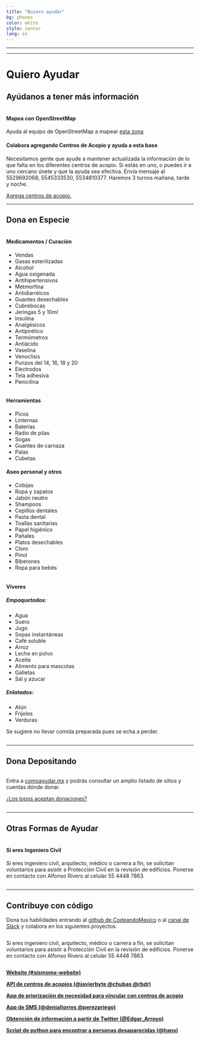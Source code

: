 ```yaml
---
title: "Quiero ayudar"
bg: phones
color: white
style: center
lang: es
---
```

<div class="row">
  <hr class="section-line">
  <hr class="middle-line">
  <h1 class="title">Quiero <span class="black">Ayudar</span></h1>
  <h2 class="subtitle pink">Ayúdanos a tener más información</h2>
  <div class="column">
    <h4>Mapea con OpenStreetMap</h4>
    <p>Ayuda al equipo de OpenStreetMap a mapear <a href="http://tasks.hotosm.org/project/3597" target="_blank">esta zona</a></p>
    <h4>Colabora agregando Centros de Acopio y ayuda a esta base</h4>
    <p>Necesitamos gente que ayude a mantener actualizada la información de lo que falta en los diferentes centros de acopio. Si estás en uno, o puedes ir a uno cercano únete y que la ayuda sea efectiva. Envía mensaje al 5529692068, 5545333530, 5534810377. Haremos 3 turnos mañana, tarde y noche.</p>
    <div class="call-to">
    <a href="https://docs.google.com/spreadsheets/d/1ijleBcHJH_3V2nbMeXTjH4hTDYsjcdodYvHqhTc8C8c/edit#gid=447869804" target="_blank">Agrega centros de acopio.</a>
    </div>
	</div>
  <hr class="section-line">
  <h2 class="subtitle pink">Dona en Especie</h2>
	<div class="one-third column">
    <h4>Medicamentos / Curación</h4>
    <ul>
      <li>Vendas</li>
      <li>Gasas esterilizadas</li>
      <li>Alcohol</li>
      <li>Agua oxigenada</li>
      <li>Antihipertensivos</li>
      <li>Metmorfina</li>
      <li>Antidiarréicos</li>
      <li>Guantes desechables</li>
      <li>Cubrebocas</li>
      <li>Jeringas 5 y 10ml</li>
      <li>Insulina</li>
      <li>Analgésicos</li>
      <li>Antipirético</li>
      <li>Termómetros</li>
      <li>Antiácido</li>
      <li>Vaselina</li>
      <li>Venoclisis</li>
      <li>Punzos del 14, 16, 18 y 20</li>
      <li>Electrodos</li>
      <li>Tela adhesiva</li>
      <li>Penicilina</li>
    </ul>
	</div>
	<div class="one-third column">
    <h4>Herramientas</h4>
    <ul>
      <li>Picos</li>
      <li>Linternas</li>
      <li>Baterías</li>
      <li>Radio de pilas</li>
      <li>Sogas</li>
      <li>Guantes de carnaza</li>
      <li>Palas</li>
      <li>Cubetas</li>
    </ul>
    <h4>Aseo personal y otros</h4>
    <ul>
      <li>Cobijas</li>
      <li>Ropa y zapatos</li>
      <li>Jabón neutro</li>
      <li>Shampoos</li>
      <li>Cepillos dentales</li>
      <li>Pasta dental</li>
      <li>Toallas sanitarias</li>
      <li>Papel higiénico</li>
      <li>Pañales</li>
      <li>Platos desechables</li>
      <li>Cloro</li>
      <li>Pinol</li>
      <li>Biberones</li>
      <li>Ropa para bebés</li>
    </ul>
	</div>
	<div class="one-third column">
    <h4>Víveres</h4>
    <h5>Empaquetados:</h5>
    <ul>
      <li>Agua</li>
      <li>Suero</li>
      <li>Jugo</li>
      <li>Sopas instantáneas</li>
      <li>Café soluble</li>
      <li>Arroz</li>
      <li>Leche en polvo</li>
      <li>Aceite</li>
      <li>Alimento para mascotas</li>
      <li>Galletas</li>
      <li>Sal y azucar</li>
    </ul>
    <h5>Enlatados:</h5>
    <ul>
      <li>Atún</li>
      <li>Frijoles</li>
      <li>Verduras</li>
    </ul>
    <p>Se sugiere no llevar comida preparada pues se echa a perder.</p>
	</div>
  <hr class="section-line">
  <h2 class="subtitle pink clearfix">Dona Depositando</h2>
  <div class="column">
    <p>Entra a <a href="https://comoayudar.mx/" target="_blank">comoayudar.mx</a> y podrás consultar un amplio listado de sitios y cuentas dónde donar.</p>
    <p><a href="http://www.animalpolitico.com/2017/09/grupos-topos-donaciones/" target="_blank">¿Los topos aceptan donaciones?</a></p>
  </div>
  <hr class="section-line">
  <h2 class="subtitle pink clearfix">Otras Formas de Ayudar</h2>
  <div class="column">
    <h4>Si eres Ingeniero Civil</h4>
    <p>Si eres ingeniero civil, arquitecto, médico o carrera a fin, se solicitan voluntarios para asistir a Protección Civil en la revisión de edificios. Ponerse en contacto con Alfonso Rivero al celular 55 4448 7863.</p>
  </div>
  <hr class="section-line">
  <h2 class="subtitle pink clearfix">Contribuye con código</h2>
  <p>Dona tus habilidades entrando al <a href="https://github.com/CodeandoMexico/terremoto-cdmx" target="_blank">github de CodeandoMexico</a> o al <a href="slack.codeandomexico.org" target="_blank">canal de Slack</a> y colabora en los siguientes proyectos.</p>
  <div class="column">
    <p>Si eres ingeniero civil, arquitecto, médico o carrera a fin, se solicitan voluntarios para asistir a Protección Civil en la revisión de edificios. Ponerse en contacto con Alfonso Rivero al celular 55 4448 7863.</p>
  </div>
</div>

[**Website (#sismomx-website)**](http://sismomexico.org/)

[**API de centros de acopios (@javierbyte @chubas @rbdr)**](https://github.com/Skycatch/acopio-api)

[**App de priorización de necesidad para vincular con centros de acopio**](https://github.com/civica-digital/quake-relief-cdmx)

[**App de SMS (@denialtorres @perezpriego)**](https://sismomx-sms.herokuapp.com)

[**Obtención de información a partir de Twitter (@Edgar_Arroyo)**](https://github.com/Garyi/Filtro-Informaci-n-Valiosa-Terremoto-Twitter)

[**Script de python para encontrar a personas desaparecidas (@hans)**](https://github.com/regenhans/earthquake-bot)
